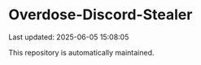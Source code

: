 # Overdose-Discord-Stealer

Last updated: 2025-06-05 15:08:05

This repository is automatically maintained.
